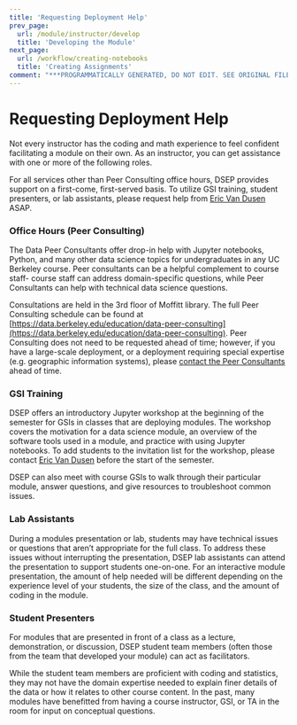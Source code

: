 ```yaml
---
title: 'Requesting Deployment Help'
prev_page:
  url: /module/instructor/develop
  title: 'Developing the Module'
next_page:
  url: /workflow/creating-notebooks
  title: 'Creating Assignments'
comment: "***PROGRAMMATICALLY GENERATED, DO NOT EDIT. SEE ORIGINAL FILES IN /content***"
---
```

# Requesting Deployment Help

Not every instructor has the coding and math experience to feel confident facilitating a module on their own. As an instructor, you can get assistance with one or more of the following roles.

For all services other than Peer Consulting office hours, DSEP provides support on a first-come, first-served basis. To utilize GSI training, student presenters, or lab assistants, please request help from [Eric Van Dusen](mailto:ericvd@berkeley.edu) ASAP.

### Office Hours (Peer Consulting)

The Data Peer Consultants offer drop-in help with Jupyter notebooks, Python, and many other data science topics for undergraduates in any UC Berkeley course. Peer consultants can be a helpful complement to course staff- course staff can address domain-specific questions, while Peer Consultants can help with technical data science questions.

Consultations are held in the 3rd floor of Moffitt library. The full Peer Consulting schedule can be found at [https://data.berkeley.edu/education/data-peer-consulting](https://data.berkeley.edu/education/data-peer-consulting). Peer Consulting does not need to be requested ahead of time; however, if you have a large-scale deployment, or a deployment requiring special expertise (e.g. geographic information systems), please [contact the Peer Consultants](mailto:ds-peer-consulting@berkeley.edu) ahead of time.

### GSI Training

DSEP offers an introductory Jupyter workshop at the beginning of the semester for GSIs in classes that are deploying modules. The workshop covers the motivation for a data science module, an overview of the software tools used in a module, and practice with using Jupyter notebooks. To add students to the invitation list for the workshop, please contact [Eric Van Dusen](mailto:ericvd@berkeley.edu) before the start of the semester.

DSEP can also meet with course GSIs to walk through their particular module, answer questions, and give resources to troubleshoot common issues.

### Lab Assistants

During a modules presentation or lab, students may have technical issues or questions that aren’t appropriate for the full class. To address these issues without interrupting the presentation, DSEP lab assistants can attend the presentation to support students one-on-one. For an interactive module presentation, the amount of help needed will be different depending on the experience level of your students, the size of the class, and the amount of coding in the module.

### Student Presenters

For modules that are presented in front of a class as a lecture, demonstration, or discussion, DSEP student team members (often those from the team that developed your module) can act as facilitators.

While the student team members are proficient with coding and statistics, they may not have the domain expertise needed to explain finer details of the data or how it relates to other course content. In the past, many modules have benefitted from having a course instructor, GSI, or TA in the room for input on conceptual questions.